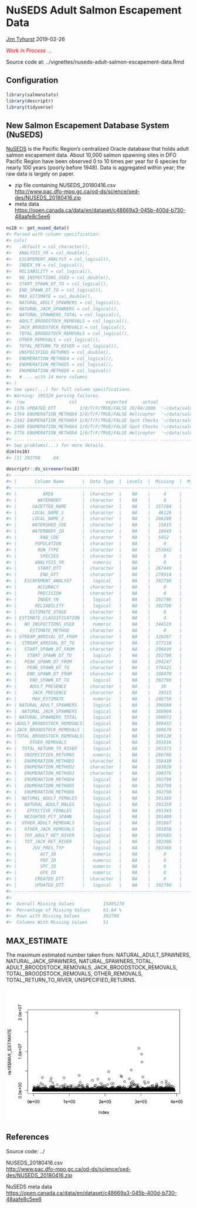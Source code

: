NuSEDS Adult Salmon Escapement Data
================
[Jim Tyhurst](https://www.jimtyhurst.com/)
2019-02-26

<span style="color:red">*Work in Process* …</span>

Source code at: ../vignettes/nuseds-adult-salmon-escapement-data.Rmd

## Configuration

``` r
library(salmonstats)
library(descriptr)
library(tidyverse)
```

## New Salmon Escapement Database System (NuSEDS)

[NuSEDS](https://open.canada.ca/en/suggested-datasets/new-salmon-escapement-database-nuseds)
is the Pacific Region’s centralized Oracle database that holds adult
salmon escapement data. About 10,000 salmon spawning sites in DFO
Pacific Region have been observed 0 to 10 times per year for 6 species
for nearly 100 years (poorly before 1948). Data is aggregated within
year; the raw data is largely on paper.

  - zip file containing
    NUSEDS\_20180416.csv  
    <http://www.pac.dfo-mpo.gc.ca/od-ds/science/sed-des/NUSEDS_20180416.zip>
  - meta
    data  
    <https://open.canada.ca/data/en/dataset/c48669a3-045b-400d-b730-48aafe8c5ee6>

<!-- end list -->

``` r
ns18 <- get_nused_data()
#> Parsed with column specification:
#> cols(
#>   .default = col_character(),
#>   ANALYSIS_YR = col_double(),
#>   ESCAPEMENT_ANALYST = col_logical(),
#>   INDEX_YN = col_logical(),
#>   RELIABILITY = col_logical(),
#>   NO_INSPECTIONS_USED = col_double(),
#>   START_SPAWN_DT_TO = col_logical(),
#>   END_SPAWN_DT_TO = col_logical(),
#>   MAX_ESTIMATE = col_double(),
#>   NATURAL_ADULT_SPAWNERS = col_logical(),
#>   NATURAL_JACK_SPAWNERS = col_logical(),
#>   NATURAL_SPAWNERS_TOTAL = col_logical(),
#>   ADULT_BROODSTOCK_REMOVALS = col_logical(),
#>   JACK_BROODSTOCK_REMOVALS = col_logical(),
#>   TOTAL_BROODSTOCK_REMOVALS = col_logical(),
#>   OTHER_REMOVALS = col_logical(),
#>   TOTAL_RETURN_TO_RIVER = col_logical(),
#>   UNSPECIFIED_RETURNS = col_double(),
#>   ENUMERATION_METHOD4 = col_logical(),
#>   ENUMERATION_METHOD5 = col_logical(),
#>   ENUMERATION_METHOD6 = col_logical()
#>   # ... with 14 more columns
#> )
#> See spec(...) for full column specifications.
#> Warning: 195129 parsing failures.
#>  row                 col           expected      actual                                            file
#> 1176 UPDATED_DTT         1/0/T/F/TRUE/FALSE 26/04/2006  '~/data/salmon/NuSEDS-2018/NUSEDS_20180416.csv'
#> 1764 ENUMERATION_METHOD4 1/0/T/F/TRUE/FALSE Helicopter  '~/data/salmon/NuSEDS-2018/NUSEDS_20180416.csv'
#> 2342 ENUMERATION_METHOD4 1/0/T/F/TRUE/FALSE Spot Checks '~/data/salmon/NuSEDS-2018/NUSEDS_20180416.csv'
#> 2489 ENUMERATION_METHOD4 1/0/T/F/TRUE/FALSE Spot Checks '~/data/salmon/NuSEDS-2018/NUSEDS_20180416.csv'
#> 3776 ENUMERATION_METHOD4 1/0/T/F/TRUE/FALSE Helicopter  '~/data/salmon/NuSEDS-2018/NUSEDS_20180416.csv'
#> .... ................... .................. ........... ...............................................
#> See problems(...) for more details.
dim(ns18)
#> [1] 392790     64
```

``` r
descriptr::ds_screener(ns18)
#> --------------------------------------------------------------------------------
#> |       Column Name       |  Data Type  |  Levels  |  Missing  |  Missing (%)  |
#> --------------------------------------------------------------------------------
#> |          AREA           |  character  |    NA    |     4     |       0       |
#> |        WATERBODY        |  character  |    NA    |     0     |       0       |
#> |      GAZETTED_NAME      |  character  |    NA    |  157284   |     40.04     |
#> |      LOCAL_NAME_1       |  character  |    NA    |   46126   |     11.74     |
#> |      LOCAL_NAME_2       |  character  |    NA    |  266280   |     67.79     |
#> |      WATERSHED_CDE      |  character  |    NA    |   15815   |     4.03      |
#> |      WATERBODY_ID       |  character  |    NA    |   16643   |     4.24      |
#> |         RAB_CDE         |  character  |    NA    |   5452    |     1.39      |
#> |       POPULATION        |  character  |    NA    |     0     |       0       |
#> |        RUN_TYPE         |  character  |    NA    |  253842   |     64.63     |
#> |         SPECIES         |  character  |    NA    |     0     |       0       |
#> |       ANALYSIS_YR       |   numeric   |    NA    |     0     |       0       |
#> |        START_DTT        |  character  |    NA    |  267449   |     68.09     |
#> |         END_DTT         |  character  |    NA    |  278914   |     71.01     |
#> |   ESCAPEMENT_ANALYST    |   logical   |    NA    |  392790   |      100      |
#> |        ACCURACY         |  character  |    NA    |     0     |       0       |
#> |        PRECISION        |  character  |    NA    |     0     |       0       |
#> |        INDEX_YN         |   logical   |    NA    |  392790   |      100      |
#> |       RELIABILITY       |   logical   |    NA    |  392790   |      100      |
#> |     ESTIMATE_STAGE      |  character  |    NA    |     0     |       0       |
#> | ESTIMATE_CLASSIFICATION |  character  |    NA    |     4     |       0       |
#> |   NO_INSPECTIONS_USED   |   numeric   |    NA    |  344519   |     87.71     |
#> |     ESTIMATE_METHOD     |  character  |    NA    |     0     |       0       |
#> | STREAM_ARRIVAL_DT_FROM  |  character  |    NA    |  320267   |     81.54     |
#> |  STREAM_ARRIVAL_DT_TO   |  character  |    NA    |  377118   |     96.01     |
#> |   START_SPAWN_DT_FROM   |  character  |    NA    |  296839   |     75.57     |
#> |    START_SPAWN_DT_TO    |   logical   |    NA    |  392790   |      100      |
#> |   PEAK_SPAWN_DT_FROM    |  character  |    NA    |  294247   |     74.91     |
#> |    PEAK_SPAWN_DT_TO     |  character  |    NA    |  374421   |     95.32     |
#> |    END_SPAWN_DT_FROM    |  character  |    NA    |  300479   |     76.5      |
#> |     END_SPAWN_DT_TO     |   logical   |    NA    |  392790   |      100      |
#> |     ADULT_PRESENCE      |  character  |    NA    |    30     |     0.01      |
#> |      JACK_PRESENCE      |  character  |    NA    |   39515   |     10.06     |
#> |      MAX_ESTIMATE       |   numeric   |    NA    |  246758   |     62.82     |
#> | NATURAL_ADULT_SPAWNERS  |   logical   |    NA    |  390568   |     99.43     |
#> |  NATURAL_JACK_SPAWNERS  |   logical   |    NA    |  386904   |     98.5      |
#> | NATURAL_SPAWNERS_TOTAL  |   logical   |    NA    |  390972   |     99.54     |
#> |ADULT_BROODSTOCK_REMOVALS|   logical   |    NA    |  389432   |     99.15     |
#> |JACK_BROODSTOCK_REMOVALS |   logical   |    NA    |  389679   |     99.21     |
#> |TOTAL_BROODSTOCK_REMOVALS|   logical   |    NA    |  389120   |     99.07     |
#> |     OTHER_REMOVALS      |   logical   |    NA    |  391016   |     99.55     |
#> |  TOTAL_RETURN_TO_RIVER  |   logical   |    NA    |  392373   |     99.89     |
#> |   UNSPECIFIED_RETURNS   |   numeric   |    NA    |  280786   |     71.49     |
#> |   ENUMERATION_METHOD1   |  character  |    NA    |  356438   |     90.75     |
#> |   ENUMERATION_METHOD2   |  character  |    NA    |  383828   |     97.72     |
#> |   ENUMERATION_METHOD3   |  character  |    NA    |  390376   |     99.39     |
#> |   ENUMERATION_METHOD4   |   logical   |    NA    |  392790   |      100      |
#> |   ENUMERATION_METHOD5   |   logical   |    NA    |  392790   |      100      |
#> |   ENUMERATION_METHOD6   |   logical   |    NA    |  392790   |      100      |
#> |  NATURAL_ADULT_FEMALES  |   logical   |    NA    |  391369   |     99.64     |
#> |   NATURAL_ADULT_MALES   |   logical   |    NA    |  391359   |     99.64     |
#> |    EFFECTIVE_FEMALES    |   logical   |    NA    |  391343   |     99.63     |
#> |   WEIGHTED_PCT_SPAWN    |   logical   |    NA    |  391409   |     99.65     |
#> |  OTHER_ADULT_REMOVALS   |   logical   |    NA    |  391867   |     99.77     |
#> |   OTHER_JACK_REMOVALS   |   logical   |    NA    |  391858   |     99.76     |
#> |   TOT_ADULT_RET_RIVER   |   logical   |    NA    |  392685   |     99.97     |
#> |   TOT_JACK_RET_RIVER    |   logical   |    NA    |  392306   |     99.88     |
#> |      JUV_PRES_TYP       |   logical   |    NA    |  392466   |     99.92     |
#> |         ACT_ID          |   numeric   |    NA    |     0     |       0       |
#> |         POP_ID          |   numeric   |    NA    |     0     |       0       |
#> |         SPC_ID          |   numeric   |    NA    |     0     |       0       |
#> |         GFE_ID          |   numeric   |    NA    |     0     |       0       |
#> |       CREATED_DTT       |  character  |    NA    |     0     |       0       |
#> |       UPDATED_DTT       |   logical   |    NA    |  392790   |      100      |
#> --------------------------------------------------------------------------------
#> 
#>  Overall Missing Values           15495270 
#>  Percentage of Missing Values     61.64 %
#>  Rows with Missing Values         392790 
#>  Columns With Missing Values      51
```

## MAX\_ESTIMATE

The maximum estimated number taken from: NATURAL\_ADULT\_SPAWNERS,
NATURAL\_JACK\_SPAWNERS, NATURAL\_SPAWNERS\_TOTAL,
ADULT\_BROODSTOCK\_REMOVALS, JACK\_BROODSTOCK\_REMOVALS,
TOTAL\_BROODSTOCK\_REMOVALS, OTHER\_REMOVALS, TOTAL\_RETURN\_TO\_RIVER,
UNSPECIFIED\_RETURNS.

![](nuseds-adult-salmon-escapement-data_files/figure-gfm/unnamed-chunk-4-1.png)<!-- -->

## References

Source code: ../

NUSEDS\_20180416.csv  
<http://www.pac.dfo-mpo.gc.ca/od-ds/science/sed-des/NUSEDS_20180416.zip>

NuSEDS meta
data  
<https://open.canada.ca/data/en/dataset/c48669a3-045b-400d-b730-48aafe8c5ee6>
